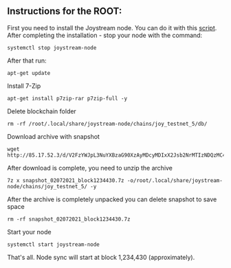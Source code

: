 ## Instructions for the ROOT:

First you need to install the Joystream node. You can do it with this [script](https://github.com/Joystream/community-repo/tree/master/community-contributions/scriptnodeSetup).
After completing the installation - stop your node with the command:

```
systemctl stop joystream-node
```
After that run:
```
apt-get update
```

Install 7-Zip
```
apt-get install p7zip-rar p7zip-full -y
```
Delete blockchain folder
```
rm -rf /root/.local/share/joystream-node/chains/joy_testnet_5/db/
```
Download archive with snapshot
```
wget http://85.17.52.3/d/V2FzYWJpL3NuYXBzaG90XzAyMDcyMDIxX2Jsb2NrMTIzNDQzMC43eg==/snapshot_02072021_block1234430.7z
```
After download is complete, you need to unzip the archive
```
7z x snapshot_02072021_block1234430.7z -o/root/.local/share/joystream-node/chains/joy_testnet_5/ -y
```
After the archive is completely unpacked you can delete snapshot to save space
```
rm -rf snapshot_02072021_block1234430.7z
```
Start your node
```
systemctl start joystream-node
```

That's all. Node sync will start at block 1,234,430 (approximately).
